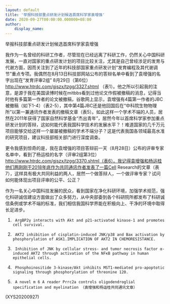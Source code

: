 ```yaml
---
layout: default
title: '举报科技部重点研发计划候选首席科学家袁增强'
date: 2020-09-27T00:00:00.000000+08:00
author:
    display_name: 
---
```


举报科技部重点研发计划候选首席科学家袁增强

我作为一名曾经的科研工作者，尽管现在已经远离了科研工作，仍然关心中国科研发展，一直对国家的重点研发计划的项目比较关注，尤其是自己曾经涉足的发育与代谢方面，因而关注到了近年的科技部国家重点研发计划“发育编程及其代谢调节”重点专项。我偶然在8月13日科技部网站公布的答辩名单中看到了袁增强的名字出现在“发育评审2组” 8月29日（第6位）http://www.htrdc.com/gjszx/tzgg/3327.shtml （表1）。他之所以引起我的注意，是源于我在美国读博时候在mitbbs看到过他论文作假被撤稿的消息，记得当时他有多篇第一作者的论文被撤稿，谷歌网上显示，袁增强有4篇第一作者的JBC被撤稿（如下1-4）（表2-5），其中第4篇JBC还是他回国后在“中科院生物物理所”以第一兼通讯作者发表的撤稿文章（表5）。如此这样一个学术不端的人员，居然在2011年获得了国家自然科学基金“杰出青年”，居然今年以首席科学家参加重点研发计划的答辩，这如何能代表我国科学技术的发展水平？！难道国家的几千万元项目能够交给这样一个屡屡被撤稿的学术不端分子？这是代表我国各领域最高水准的研究项目，建议科技部相关部门进行深度调查。

更令我感到惊奇的是，我在袁增强的项目答辩前一天（8月28日）公布的评审专家名单中，看到了杨运桂的名字（评审2组第3位）http://www.htrdc.com/gjszx/tzgg/3370.shtml（表6）。我记得袁增强和杨运桂他们两刚刚于2018年底作为共同通讯作者发表了一篇Cell Research的文章（表7），这样具有极大共同利益的两人，居然一个做答辩人，一个做评审专家？试问如何能体现出项目评审的公平、公正？

作为一名关心中国科技发展的民众，看到国家在净化科研环境，加强学术规范，强化科研诚信建设方面做出了众多努力，从中央部委到各个科研院所都发布了科研诚信条例或学术不端的标准，我们相信我国科学界能在积极向上、干净的环境中取得长足进步。

1.      ArgBP2γ interacts with Akt and p21-activated kinase-1 and promotes cell survival.

2.      AKT2 inhibition of cisplatin-induced JNK/p38 and Bax activation by phosphorylation of ASK1.IMPLICATION OF AKT2 IN CHEMORESISTANCE.

3.      Inhibition of JNK by cellular stress- and tumor necrosis factor α-induced AKT2 through activation of the NFκB pathway in human epithelial cells.

4.      Phosphoinositide 3-kinase/Akt inhibits MST1-mediated pro-apoptotic signaling through phosphorylation of threonine 120.

5.      A novel m 6 A reader Prrc2a controls oligodendroglial specification and myelination （袁增强和杨运桂共同通讯文章）

(XYS20200927)

